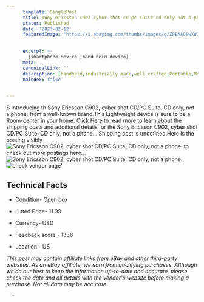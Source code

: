```yaml
---
      template: SinglePost
      title: sony ericsson c902 cyber shot cd pc suite cd only not a phone 
      status: Published
      date: '2023-02-12'
      featuredImage: 'https://i.ebayimg.com/thumbs/images/g/Z0EAAOSwXWZgtkzh/s-l225.jpg'
       

      excerpt: >-
        [smartphone,device ,hand held device]
      meta:
      canonicalLink: ''
      description: [handheld,industrially made,well crafted,Portable,Mobile,Compact,Convenient,Lightweight,Maneuverable,Man-portable,Miniature,Carriable,Hand-held,Light,Holdable,Transportable,Mobile device,Pocket-sized,On-the-go,Wireless,Cordless,Compact size,Convenient size, smartphone,device ,hand held device]
      noindex: false
      

---
```

$
      Introducing th Sony Ericsson C902, cyber shot CD/PC Suite, CD only, not a phone.  from a well-known brand.This Lightweight device  is sure to be a Room-center in your home. [Click Here](https://www.ebay.com/itm/304017826408?hash=item46c8dfe268%3Ag%3AZ0EAAOSwXWZgtkzh&mkevt=1&mkcid=1&mkrid=711-53200-19255-0&campid=%253CePNCampaignId%253E&customid=%253CreferenceId%253E&toolid=10049) to read more to learn about the shipping costs and additional details for the Sony Ericsson C902, cyber shot CD/PC Suite, CD only, not a phone. . Shipping cost is undefined.Here is the posting visibly ![Sony Ericsson C902, cyber shot CD/PC Suite, CD only, not a phone. ](https://i.ebayimg.com/thumbs/images/g/Z0EAAOSwXWZgtkzh/s-l225.jpg) to check out more postings here... ![Sony Ericsson C902, cyber shot CD/PC Suite, CD only, not a phone. ](https://i.ebayimg.com/images/g/Z0EAAOSwXWZgtkzh/s-l1600.jpg), ![check vendor page](https://origin-galleryplus.ebayimg.com/ws/web/304017826408_2_0_1/225x225.jpg,https://origin-galleryplus.ebayimg.com/ws/web/304017826408_3_0_1/225x225.jpg,https://origin-galleryplus.ebayimg.com/ws/web/304017826408_4_0_1/225x225.jpg)'

      

 ## Technical Facts 



     
      

 - Condition- Open box 


      

 - Listed Price- 11.99 


      

 - Currency- USD 


      

 - Feedback score - 1338 


      

 - Location - US 


      
      

 *_This post may contain affiliate links from eBay and other third-party websites. As an eBay affiliate, we earn from qualifying purchases. Although we do our best to keep the information up-to-date and accurate, please check the date and all details with the vendor's website before making a purchase. Not all data may be accurate._*




      -
